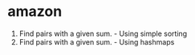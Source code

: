 # amazon

1. Find pairs with a given sum. - Using simple sorting 
2. Find pairs with a given sum. - Using hashmaps

